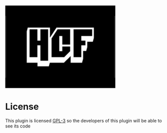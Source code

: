 <p light="center">
   <img src="resources/images/icon.png"/>
</p>

# License

This plugin is licensed [GPL-3](https://hajajs.com)
so the developers of this plugin will be able to see its code
